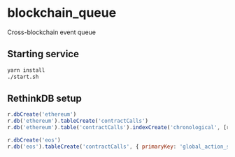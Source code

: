 # blockchain_queue
Cross-blockchain event queue

## Starting service
```bash
yarn install
./start.sh
```

## RethinkDB setup
```js
r.dbCreate('ethereum')
r.db('ethereum').tableCreate('contractCalls')
r.db('ethereum').table('contractCalls').indexCreate('chronological', [r.row('blockNumber'), r.row('logIndex')])

r.dbCreate('eos')
r.db('eos').tableCreate('contractCalls', { primaryKey: 'global_action_seq' })
```
